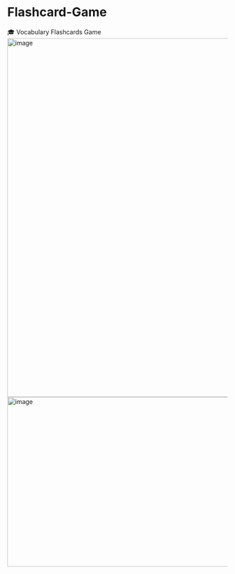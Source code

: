 # Flashcard-Game
🎓 Vocabulary Flashcards Game
<img width="1228" height="821" alt="image" src="https://github.com/user-attachments/assets/026c45cc-e201-477a-8a19-a06d3a1a81d0" />
<img width="670" height="388" alt="image" src="https://github.com/user-attachments/assets/e1c260bc-f3bc-4e99-b83c-15c6b6fe2a57" />
